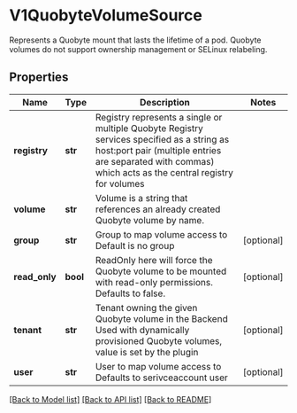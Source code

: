 # V1QuobyteVolumeSource

Represents a Quobyte mount that lasts the lifetime of a pod. Quobyte volumes do not support ownership management or SELinux relabeling.

## Properties
Name | Type | Description | Notes
------------ | ------------- | ------------- | -------------
**registry** | **str** | Registry represents a single or multiple Quobyte Registry services specified as a string as host:port pair (multiple entries are separated with commas) which acts as the central registry for volumes | 
**volume** | **str** | Volume is a string that references an already created Quobyte volume by name. | 
**group** | **str** | Group to map volume access to Default is no group | [optional] 
**read_only** | **bool** | ReadOnly here will force the Quobyte volume to be mounted with read-only permissions. Defaults to false. | [optional] 
**tenant** | **str** | Tenant owning the given Quobyte volume in the Backend Used with dynamically provisioned Quobyte volumes, value is set by the plugin | [optional] 
**user** | **str** | User to map volume access to Defaults to serivceaccount user | [optional] 

[[Back to Model list]](../README.md#documentation-for-models) [[Back to API list]](../README.md#documentation-for-api-endpoints) [[Back to README]](../README.md)


